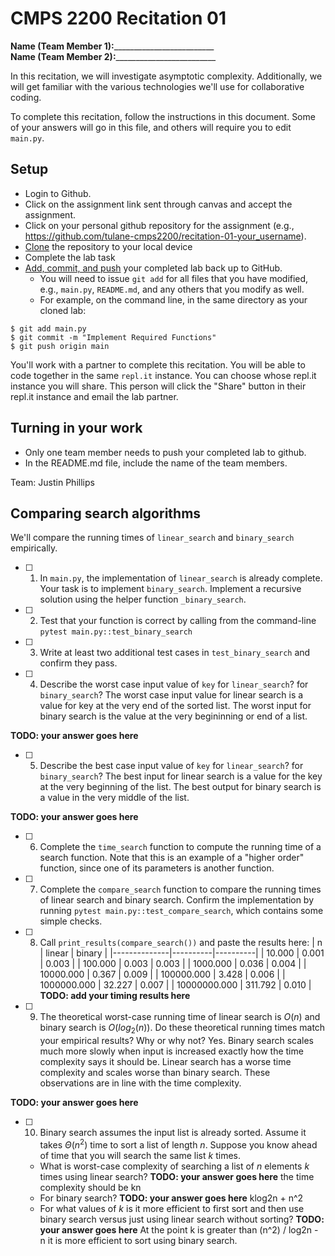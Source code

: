 # CMPS 2200  Recitation 01

**Name (Team Member 1):**_________________________  
**Name (Team Member 2):**_________________________

In this recitation, we will investigate asymptotic complexity. Additionally, we will get familiar with the various technologies we'll use for collaborative coding.

To complete this recitation, follow the instructions in this document. Some of your answers will go in this file, and others will require you to edit `main.py`.


## Setup
- Login to Github.
- Click on the assignment link sent through canvas and accept the assignment.
- Click on your personal github repository for the assignment (e.g., https://github.com/tulane-cmps2200/recitation-01-your_username).
- [Clone](https://docs.github.com/en/github/creating-cloning-and-archiving-repositories/cloning-a-repository-from-github/cloning-a-repository) the repository to your local device
- Complete the lab task 
- [Add, commit, and push](https://docs.github.com/en/github/managing-files-in-a-repository/managing-files-using-the-command-line/adding-a-file-to-a-repository-using-the-command-line) your completed lab back up to GitHub. 
  - You will need to issue `git add` for all files that you have modified, e.g., `main.py`, `README.md`, and any others that you modify as well.
  - For example, on the command line, in the same directory as your cloned lab:
```
$ git add main.py
$ git commit -m "Implement Required Functions"
$ git push origin main
```

You'll work with a partner to complete this recitation. You will be able to code together in the same `repl.it` instance. You can choose whose repl.it instance you will share. This person will click the "Share" button in their repl.it instance and email the lab partner.

## Turning in your work
- Only one team member needs to push your completed lab to github. 
- In the README.md file, include the name of the team members.

Team: Justin Phillips
## Comparing search algorithms

We'll compare the running times of `linear_search` and `binary_search` empirically.

- [ ] 1. In `main.py`, the implementation of `linear_search` is already complete. Your task is to implement `binary_search`. Implement a recursive solution using the helper function `_binary_search`. 

- [ ] 2. Test that your function is correct by calling from the command-line `pytest main.py::test_binary_search`

- [ ] 3. Write at least two additional test cases in `test_binary_search` and confirm they pass.

- [ ] 4. Describe the worst case input value of `key` for `linear_search`? for `binary_search`?  The worst case input value for linear search is a value for key at the very end of the sorted list. The worst input for binary search is the value at the very begininning or end of a list.

**TODO: your answer goes here**

- [ ] 5. Describe the best case input value of `key` for `linear_search`? for `binary_search`? The best input for linear search is a value for the key at the very beginning of the list. The best output for binary search is a value in the very middle of the list.

**TODO: your answer goes here**

- [ ] 6. Complete the `time_search` function to compute the running time of a search function. Note that this is an example of a "higher order" function, since one of its parameters is another function.

- [ ] 7. Complete the `compare_search` function to compare the running times of linear search and binary search. Confirm the implementation by running `pytest main.py::test_compare_search`, which contains some simple checks.

- [ ] 8. Call `print_results(compare_search())` and paste the results here:
|            n |   linear |   binary |
|--------------|----------|----------|
|       10.000 |    0.001 |    0.003 |
|      100.000 |    0.003 |    0.003 |
|     1000.000 |    0.036 |    0.004 |
|    10000.000 |    0.367 |    0.009 |
|   100000.000 |    3.428 |    0.006 |
|  1000000.000 |   32.227 |    0.007 |
| 10000000.000 |  311.792 |    0.010 |
**TODO: add your timing results here**

- [ ] 9. The theoretical worst-case running time of linear search is $O(n)$ and binary search is $O(log_2(n))$. Do these theoretical running times match your empirical results? Why or why not? Yes. Binary search scales much more slowly when input is increased exactly how the time complexity says it should be. Linear search has a worse time complexity and scales worse than binary search. These observations are in line with the time complexity.

**TODO: your answer goes here**

- [ ] 10. Binary search assumes the input list is already sorted. Assume it takes $\Theta(n^2)$ time to sort a list of length $n$. Suppose you know ahead of time that you will search the same list $k$ times. 
  + What is worst-case complexity of searching a list of $n$ elements $k$ times using linear search? **TODO: your answer goes here** the time complexity should be kn
  + For binary search? **TODO: your answer goes here** klog2n + n^2
  + For what values of $k$ is it more efficient to first sort and then use binary search versus just using linear search without sorting? **TODO: your answer goes here** At the point k is greater than (n^2) / log2n - n it is more efficient to sort using binary search.
